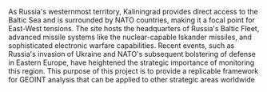 As Russia's westernmost territory, Kaliningrad provides direct access to the Baltic Sea and is surrounded by NATO countries, making it a focal point for East-West tensions. The site hosts the headquarters of Russia's Baltic Fleet, advanced missile systems like the nuclear-capable Iskander missiles, and sophisticated electronic warfare capabilities. Recent events, such as Russia's invasion of Ukraine and NATO's subsequent bolstering of defense in Eastern Europe, have heightened the strategic importance of monitoring this region. This purpose of this project is to provide a replicable framework for GEOINT analysis that can be applied to other strategic areas worldwide